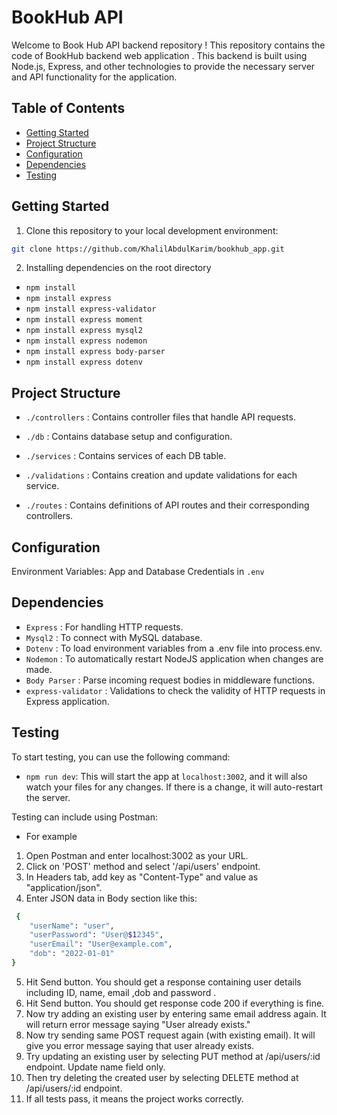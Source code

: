 # BookHub API

Welcome to Book Hub API backend repository ! This repository contains the code of BookHub backend web application . This backend is built using Node.js, Express, and other technologies to provide the necessary server and API functionality for the application.

## Table of Contents

- [Getting Started](#getting-started)
- [Project Structure](#project-structure)
- [Configuration](#configuration)
- [Dependencies](#dependencies)
- [Testing](#testing)

## Getting Started

 1. Clone this repository to your local development environment:

   ```bash
   git clone https://github.com/KhalilAbdulKarim/bookhub_app.git
   ```

2. Installing dependencies on the root directory 

- ```npm install``` 
- ```npm install express```
- ```npm install express-validator```
- ```npm install express moment```
- ```npm install express mysql2```
- ```npm install express nodemon```
- ```npm install express body-parser```
- ```npm install express dotenv```


## Project Structure

- `./controllers` : Contains controller files that handle API requests.

- `./db` : Contains database setup and configuration.

- `./services` : Contains services of each DB table.

- `./validations` : Contains creation and update validations for each service.

- `./routes` : Contains definitions of API routes and their corresponding controllers.


## Configuration
Environment Variables: App and Database Credentials in ```.env```

## Dependencies

- ```Express``` : For handling HTTP requests.
- ```Mysql2``` : To connect with MySQL database.
- ```Dotenv``` : To load environment variables from a .env file into process.env.
- ```Nodemon``` : To automatically restart NodeJS application when changes are made.
- ```Body Parser``` : Parse incoming request bodies in middleware functions.
- ```express-validator``` : Validations to check the validity of HTTP requests in Express application.

## Testing

To start testing, you can use the following command:
- `npm run dev`: This will start the app at `localhost:3002`, and it will also watch your files for any changes. If there is a change, it will auto-restart the server.

Testing can include using Postman:
- For example

1. Open Postman and enter localhost:3002 as your URL.
2. Click on 'POST' method and select '/api/users' endpoint.
3. In Headers tab, add key as "Content-Type" and value as "application/json".
4. Enter JSON data in Body section like this:
```bash
 {
    "userName": "user",
    "userPassword": "User@$12345",
    "userEmail": "User@example.com",
    "dob": "2022-01-01"
}
```
5. Hit Send button. You should get a response containing user details including ID, name, email ,dob and password .
5. Hit Send button. You should get response code 200 if everything is fine.
6. Now try adding an existing user by entering same email address again. It will return error message saying "User already exists."
6. Now try sending same POST request again (with existing email). It will give you error message saying
that user already exists.
7. Try updating an existing user by selecting PUT method at /api/users/:id endpoint. Update name field only.
8. Then try deleting the created user by selecting DELETE method at /api/users/:id endpoint.
9. If all tests pass, it means the project works correctly.


















